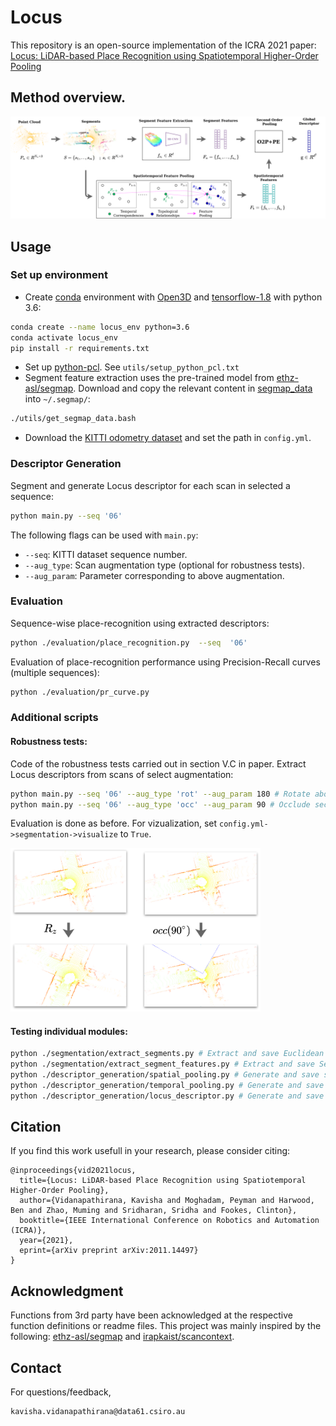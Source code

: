 # Locus


This repository is an open-source implementation of the ICRA 2021 paper: [Locus: LiDAR-based Place Recognition using Spatiotemporal Higher-Order Pooling](https://arxiv.org/abs/2011.14497)

## Method overview.

![](./utils/docs/pipeline.png)



## Usage

### Set up environment
- Create [conda](https://docs.conda.io/en/latest/) environment with [Open3D](http://www.open3d.org/docs/release/) and [tensorflow-1.8](https://www.tensorflow.org/) with python 3.6:
```bash
conda create --name locus_env python=3.6
conda activate locus_env
pip install -r requirements.txt
```
- Set up [python-pcl](https://github.com/strawlab/python-pcl). See ```utils/setup_python_pcl.txt```
- Segment feature extraction uses the pre-trained model from [ethz-asl/segmap](https://github.com/ethz-asl/segmap). Download and copy the relevant content in [segmap_data](http://robotics.ethz.ch/~asl-datasets/segmap/segmap_data/) into ```~/.segmap/```:
```bash
./utils/get_segmap_data.bash
```
- Download the [KITTI odometry dataset](http://www.cvlibs.net/datasets/kitti/eval_odometry.php) and set the path in ```config.yml```.


### Descriptor Generation
Segment and generate Locus descriptor for each scan in selected a sequence:
```bash
python main.py --seq '06'
```
The following flags can be used with ```main.py```:
- ```--seq```: KITTI dataset sequence number.
- ```--aug_type```: Scan augmentation type (optional for robustness tests).
- ```--aug_param```: Parameter corresponding to above augmentation. 

### Evaluation
Sequence-wise place-recognition using extracted descriptors:
```bash
python ./evaluation/place_recognition.py  --seq  '06' 
```
Evaluation of place-recognition performance using Precision-Recall curves (multiple sequences):  
```bash
python ./evaluation/pr_curve.py 
```

### Additional scripts

#### Robustness tests:
Code of the robustness tests carried out in section V.C in paper. 
Extract Locus descriptors from scans of select augmentation:
```bash
python main.py --seq '06' --aug_type 'rot' --aug_param 180 # Rotate about z-axis by random angle between 0-180 degrees. 
python main.py --seq '06' --aug_type 'occ' --aug_param 90 # Occlude sector of 90 degrees about random heading. 
```
Evaluation is done as before. For vizualization, set ```config.yml->segmentation->visualize``` to ```True```.

<img src="./utils/docs/robustness_tests.png" width="400">

#### Testing individual modules: 

```bash
python ./segmentation/extract_segments.py # Extract and save Euclidean segments (S).
python ./segmentation/extract_segment_features.py # Extract and save SegMap-CNN features (Fa) for given S.
python ./descriptor_generation/spatial_pooling.py # Generate and save spatial segment features for given S and Fa.
python ./descriptor_generation/temporal_pooling.py # Generate and save temporal segment features for given S and Fa.
python ./descriptor_generation/locus_descriptor.py # Generate and save Locus global descriptor using above.
```

## Citation

If you find this work usefull in your research, please consider citing:

```
@inproceedings{vid2021locus,
  title={Locus: LiDAR-based Place Recognition using Spatiotemporal Higher-Order Pooling},
  author={Vidanapathirana, Kavisha and Moghadam, Peyman and Harwood, Ben and Zhao, Muming and Sridharan, Sridha and Fookes, Clinton},
  booktitle={IEEE International Conference on Robotics and Automation (ICRA)},
  year={2021},
  eprint={arXiv preprint arXiv:2011.14497}
}
```

## Acknowledgment
Functions from 3rd party have been acknowledged at the respective function definitions or readme files. This project was mainly inspired by the following: [ethz-asl/segmap](https://github.com/ethz-asl/segmap) and [irapkaist/scancontext](https://github.com/irapkaist/scancontext).

## Contact
For questions/feedback, 
 ```
 kavisha.vidanapathirana@data61.csiro.au
 ```
